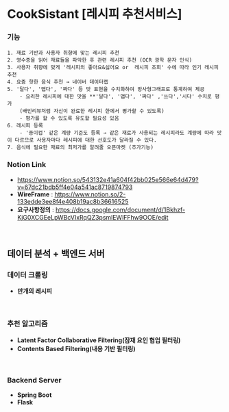 # CookSistant [레시피 추천서비스]

### 기능

    1. 재료 기반과 사용자 취향에 맞는 레시피 추천
    2. 영수증을 읽어 재료들을 파악한 후 관련 레시피 추천 (OCR 광학 문자 인식)
    3. 사용자 취향에 맞게 '레시피의 좋아요&싫어요 or  레시피 조회' 수에 따라 인기 레시피 추천
    4. 요즘 핫한 음식 추천 → 네이버 데이터랩
    5. '달다', '맵다', '짜다' 등 맛 표현을 수치화하여 방사형그래프로 통계하여 제공
        - 요리한 레시피에 대한 맛을 **'달다', '맵다', '짜다' ,'쓰다','시다' 수치로 평가 
        (배민리뷰처럼 자신이 완료한 레시피 한에서 평가할 수 있도록)
        - 평가를 할 수 있도록 유도할 필요성 있음
    6. 레시피 등록 
        - '종이컵' 같은 계량 기준도 등록 → 같은 재료가 사용되는 레시피라도 계량에 따라 맛이 다르므로 사용자마다 레시피에 대한 선호도가 달라질 수 있다.
    7. 음식에 필요한 재료의 최저가를 알려줄 오픈마켓 (추가기능)


### Notion Link

- https://www.notion.so/543132e41a604f42bb025e566e64d479?v=67dc21bdb5ff4e04a541ac8719874793
- __WireFrame__  : https://www.notion.so/2-133edde3ee8f4e408b19ac8b36616525
- __요구사항정의__ : https://docs.google.com/document/d/1Bkhzf-KjG0XCGEeLpWBcVIxRqQZ3psmlEWlFFhw9OOE/edit

<br/>


## 데이터 분석 + 백엔드 서버

### 데이터 크롤링

- <strong>만개의 레시피</strong>

<br/>

### 추천 알고리즘

- <strong>Latent Factor Collaborative Filtering(잠재 요인 협업 필터링)</strong>
- <strong>Contents Based Filtering(내용 기반 필터링)</strong>

<br/>

### Backend Server

- <strong>Spring Boot</strong>
- <strong>Flask</strong>

<br/>